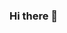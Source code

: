 ### Hi there 👋

<!--
**xFijo/xFijo** is a ✨ _special_ ✨ repository because its `README.md` (this file) appears on your GitHub profile.
